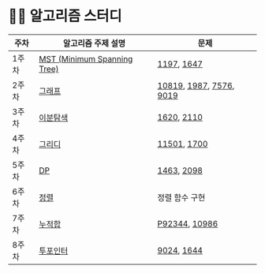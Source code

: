 # 🧑‍💻 알고리즘 스터디

| 주차 | 알고리즘 주제 설명                              | 문제                                                      |
|------|-----------------------------------------------|----------------------------------------------------------|
| 1주차 | [MST (Minimum Spanning Tree)](https://github.com/hongik-jabda/algorithm/blob/main/01.%20MST(Minimum%20Spanning%20Tree)/description.md)  | [1197](https://www.acmicpc.net/problem/1197), [1647](https://www.acmicpc.net/problem/1647) |
| 2주차 | [그래프](https://github.com/hongik-jabda/algorithm/blob/main/02.%20DFS%2C%20BFS%2C%20Backtracking/description.md)  | [10819](https://www.acmicpc.net/problem/10819), [1987](https://www.acmicpc.net/problem/1987), [7576](https://www.acmicpc.net/problem/7576), [9019](https://www.acmicpc.net/problem/9019) |
| 3주차 | [이분탐색](https://github.com/hongik-jabda/algorithm/blob/main/03.%20%EC%9D%B4%EB%B6%84%ED%83%90%EC%83%89/description.md)         | [1620](https://www.acmicpc.net/problem/1620), [2110](https://www.acmicpc.net/problem/2110) |
| 4주차 | [그리디](https://github.com/hongik-jabda/algorithm/blob/main/04.%20%EA%B7%B8%EB%A6%AC%EB%94%94/description.md)         | [11501](https://www.acmicpc.net/problem/11501), [1700](https://www.acmicpc.net/problem/1700) |
| 5주차 | [DP](https://github.com/hongik-jabda/algorithm/blob/main/05.%20DP/description.md)         | [1463](https://www.acmicpc.net/problem/1463), [2098](https://www.acmicpc.net/problem/2098) |
| 6주차 | [정렬](https://github.com/hongik-jabda/algorithm/blob/main/06.%20%EC%A0%95%EB%A0%AC%EA%B5%AC%ED%98%84/description.md)         | 정렬 함수 구현 |
| 7주차 | [누적합](https://github.com/hongik-jabda/algorithm/blob/main/07.%20%EB%88%84%EC%A0%81%ED%95%A9/description.md)         | [P92344](https://school.programmers.co.kr/learn/courses/30/lessons/92344), [10986](https://www.acmicpc.net/problem/10986)|
| 8주차 | [투포인터](https://github.com/hongik-jabda/algorithm/blob/main/08.%20%ED%88%AC%ED%8F%AC%EC%9D%B8%ED%84%B0/%EC%84%A4%EB%AA%85.md)         | [9024](https://www.acmicpc.net/problem/9024), [1644](https://www.acmicpc.net/problem/1644) |

